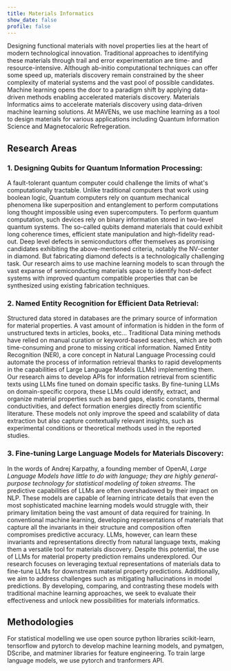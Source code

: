 ```yaml
---
title: Materials Informatics
show_date: false
profile: false
---
```


Designing functional materials with novel properties lies at the heart of modern technological innovation. Traditional approaches to identifying these materials through trail and error experimentation are time- and resource-intensive. Although ab-initio computational techniques can offer some speed up, materials discovery remain constrained by the sheer complexity of material systems and the vast pool of possible candidates. Machine learning opens the door to a paradigm shift by applying data-driven methods enabling accelerated materials discovery. Materials Informatics aims to accelerate materials discovery using data-driven machine learning solutions. At MAVENs, we use machine learning as a tool to design materials for various applications including Quantum Information Science and Magnetocaloric Refregeration.
## Research Areas

### 1. Designing Qubits for Quantum Information Processing:
A fault-tolerant quantum computer could challenge the limits of what's computationally tractable. Unlike traditional computers that work using boolean logic, Quantum computers rely on quantum mechanical phenomena like superposition and entanglement to perform computations long thought impossible using even supercomputers. To perform quantum computation, such devices rely on binary information stored in two-level quantum systems. The so-called qubits demand materials that could exhibit long coherence times, efficient state manipulation and high-fidelity read-out. Deep level defects in semiconductors offer themselves as promising candidates exhibiting the above-mentioned criteria, notably the NV-center in diamond. But fabricating diamond defects is a technologically challenging task. Our research aims to use machine learning models to scan through the vast expanse of semiconducting materials space to identify host-defect systems with improved quantum compatible properties that can be synthesized using existing fabrication techniques.

### 2. Named Entity Recognition for Efficient Data Retrieval:
Structured data stored in databases are the primary source of information for material properties. A vast amount of information is hidden in the form of unstructured texts in articles, books, etc... Traditional Data mining methods have relied on manual curation or keyword-based searches, which are both time-consuming and prone to missing critical information. Named Entity Recognition (NER), a core concept in Natural Language Processing could automate the process of information retrieval thanks to rapid developments in the capabilities of Large Language Models (LLMs) implementing them. Our research aims to develop APIs for information retrieval from scientific texts using LLMs fine tuned on domain specific tasks. By fine-tuning LLMs on domain-specific corpora, these LLMs could identify, extract, and organize material properties such as band gaps, elastic constants, thermal conductivities, and defect formation energies directly from scientific literature. These models not only improve the speed and scalability of data extraction but also capture contextually relevant insights, such as experimental conditions or theoretical methods used in the reported studies.

### 3. Fine-tuning Large Language Models for Materials Discovery:
In the words of Andrej Karpathy, a founding member of OpenAI, *Large Language Models have little to do with language; they are highly general-purpose technology for statistical modeling of token streams*. The predictive capabilities of LLMs are often overshadowed by their impact on NLP. These models are capable of learning intricate details that even the most sophisticated machine learning models would struggle with, their primary limitation being the vast amount of data required for training. In conventional machine learning, developing representations of materials that capture all the invariants in their structure and composition often compromises predictive accuracy. LLMs, however, can learn these invariants and representations directly from natural language texts, making them a versatile tool for materials discovery. Despite this potential, the use of LLMs for material property prediction remains underexplored. Our research focuses on leveraging textual representations of materials data to fine-tune LLMs for downstream material property predictions. Additionally, we aim to address challenges such as mitigating hallucinations in model predictions. By developing, comparing, and contrasting these models with traditional machine learning approaches, we seek to evaluate their effectiveness and unlock new possibilities for materials informatics.

## Methodologies
For statistical modelling we use open source python libraries scikit-learn, tensorflow and pytorch
to develop machine learning models, and pymatgen, DScribe, and matminer libraries for feature
engineering.
To train large language models, we use pytorch and tranformers API.
